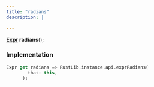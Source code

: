 ```yaml
---
title: "radians"
description: |

---
```

<span class="dart-code"><strong>[Expr] radians</strong>();</span>


### Implementation
```dart
Expr get radians => RustLib.instance.api.exprRadians(
        that: this,
      );
```

[Expr]: /reference/classes/expr